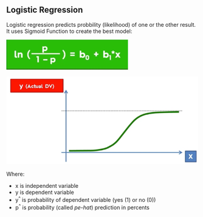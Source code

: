 ## Logistic Regression
Logistic regression predicts probbility (likelihood) of one or the other result. It uses Sigmoid Function to create the best model:

![lr](https://github.com/vgorbic1/data-science/blob/master/Machine%20Learning/images/lr.jpg)

![lr1](https://github.com/vgorbic1/data-science/blob/master/Machine%20Learning/images/lr1.jpg)

Where:

- x is independent variable
- y is dependent variable
- y<sup>^</sup> is probability of dependent variable (yes (1) or no (0))
- p<sup>^</sup> is probability (called *pe-hat*) prediction in percents
